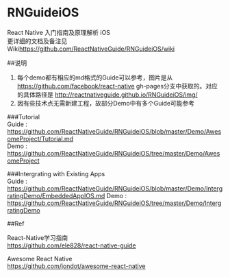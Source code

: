 # RNGuideiOS
React Native 入门指南及原理解析 iOS  
更详细的文档及备注见Wiki<https://github.com/ReactNativeGuide/RNGuideiOS/wiki>

##说明
1. 每个demo都有相应的md格式的Guide可以参考，图片是从 https://github.com/facebook/react-native gh-pages分支中获取的。对应的具体路径是 http://reactnativeguide.github.io/RNGuideiOS/img/  
2. 因有些技术点无需新建工程，故部分Demo中有多个Guide可能参考  

###Tutorial  
Guide : https://github.com/ReactNativeGuide/RNGuideiOS/blob/master/Demo/AwesomeProject/Tutorial.md  
Demo : https://github.com/ReactNativeGuide/RNGuideiOS/tree/master/Demo/AwesomeProject

###Intergrating with Existing Apps  
Guide : https://github.com/ReactNativeGuide/RNGuideiOS/blob/master/Demo/IntergratingDemo/EmbeddedAppIOS.md
Demo : https://github.com/ReactNativeGuide/RNGuideiOS/tree/master/Demo/IntergratingDemo

##Ref

React-Native学习指南  
https://github.com/ele828/react-native-guide  
  
Awesome React Native  
https://github.com/jondot/awesome-react-native
